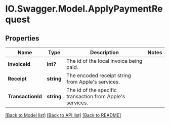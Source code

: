 # IO.Swagger.Model.ApplyPaymentRequest
## Properties

Name | Type | Description | Notes
------------ | ------------- | ------------- | -------------
**InvoiceId** | **int?** | The id of the local invoice being paid. | 
**Receipt** | **string** | The encoded receipt string from Apple&#39;s services. | 
**TransactionId** | **string** | The id of the specific transaction from Apple&#39;s services. | 

[[Back to Model list]](../README.md#documentation-for-models) [[Back to API list]](../README.md#documentation-for-api-endpoints) [[Back to README]](../README.md)

